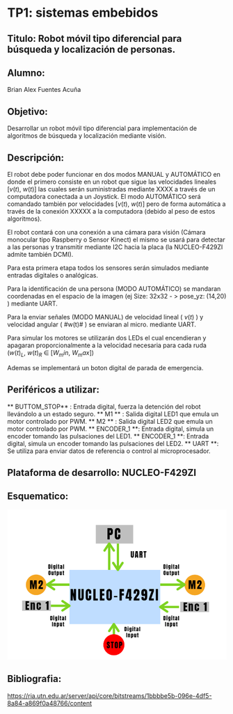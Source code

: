 # TP1: sistemas embebidos

## Titulo: Robot móvil tipo diferencial para búsqueda y localización de personas.

## Alumno: 

Brian Alex Fuentes Acuña

## Objetivo: 

Desarrollar un robot móvil tipo diferencial para implementación de algoritmos de búsqueda y localización mediante visión.

## Descripción:  

El robot debe poder funcionar en dos modos MANUAL y AUTOMÁTICO en donde el primero consiste en un robot que sigue las velocidades lineales [$v(t)$, $w(t)$] las cuales serán suministradas mediante XXXX a través de un computadora conectada a un Joystick.
El modo AUTOMÁTICO será comandado también por velocidades [$v(t)$, $w(t)$] pero de forma automática a través de la conexión XXXXX  a la computadora (debido al peso de estos algoritmos).

El robot contará con una conexión a una cámara para visión (Cámara  monocular tipo Raspberry o Sensor Kinect) el mismo se usará para detectar a las personas y transmitir mediante I2C hacia la placa (la NUCLEO-F429ZI admite también DCMI).

Para esta primera etapa todos los sensores serán simulados mediante entradas digitales o analógicas.

Para la identificación de una persona  (MODO AUTOMÁTICO) se mandaran coordenadas en el espacio de la imagen (ej Size: 32x32 - > pose_yz: (14,20) ) mediante UART.

Para la enviar señales (MODO MANUAL) de velocidad lineal ( $v(t)$ ) y velocidad angular ( #w(t)# ) se enviaran al micro. mediante UART.

Para simular los motores se utilizarán dos LEDs  el cual encendieran y apagaran proporcionalmente a la velocidad necesaria para cada ruda ($w(t)_L$, $w(t)_R$ $\in$ [$W_min$, $W_max$])

Ademas se implementará un boton digital de parada de emergencia.

## Periféricos a utilizar:

** BUTTOM_STOP** : Entrada digital, fuerza la detención del robot llevándolo a un estado seguro.
** M1 ** : Salida digital LED1 que emula un motor controlado por PWM.
** M2 ** :  Salida digital LED2 que emula un motor controlado por PWM.
** ENCODER_1 **: Entrada digital, simula un encoder tomando las pulsaciones del LED1. 
** ENCODER_1 **: Entrada digital, simula un encoder tomando las pulsaciones del LED2. 
** UART **:  Se utiliza para enviar datos de referencia o control al microprocesador.

## Plataforma de desarrollo: NUCLEO-F429ZI

## Esquematico:

![Esquematico tentativo](EsquematicoTP1SE.png)


## Bibliografia: 
https://ria.utn.edu.ar/server/api/core/bitstreams/1bbbbe5b-096e-4df5-8a84-a869f0a48766/content

